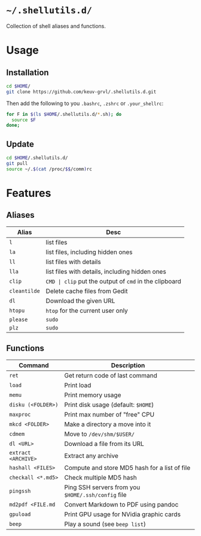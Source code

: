 # `~/.shellutils.d/`

Collection of shell aliases and functions.

# Usage

## Installation

``` bash
cd $HOME/
git clone https://github.com/keuv-grvl/.shellutils.d.git
```

Then add the following to you `.bashrc`, `.zshrc` or `.your_shellrc`:

``` bash
for F in $(ls $HOME/.shellutils.d/*.sh); do
  source $F
done;
```

## Update

``` bash
cd $HOME/.shellutils.d/
git pull
source ~/.$(cat /proc/$$/comm)rc
```

# Features

## Aliases

| Alias        | Desc                                                   |
| ------------ | ------------------------------------------------------ |
| `l`          | list files                                             |
| `la`         | list files, including hidden ones                      |
| `ll`         | list files with details                                |
| `lla`        | list files with details, including hidden ones         |
| `clip`       | `CMD \| clip` put the output of `cmd` in the clipboard |
| `cleantilde` | Delete cache files from Gedit                          |
| `dl`         | Download the given URL                                 |
| `htopu`      | `htop` for the current user only                       |
| `please`     | `sudo`                                                 |
| `plz`        | `sudo`                                                 |

## Functions

| Command             | Description                                        |
| ------------------- | -------------------------------------------------- |
| `ret`               | Get return code of last command                    |
| `load`              | Print load                                         |
| `memu`              | Print memory usage                                 |
| `disku (<FOLDER>)`  | Print disk usage (default: `$HOME`)                |
| `maxproc`           | Print max number of "free" CPU                     |
| `mkcd <FOLDER>`     | Make a directory a move into it                    |
| `cdmem`             | Move to `/dev/shm/$USER/`                          |
| `dl <URL>`          | Download a file from its URL                       |
| `extract <ARCHIVE>` | Extract any archive                                |
| `hashall <FILES>`   | Compute and store MD5 hash for a list of file      |
| `checkall <*.md5>`  | Check multiple MD5 hash                            |
| `pingssh`           | Ping SSH servers from you `$HOME/.ssh/config` file |
| `md2pdf <FILE.md`   | Convert Markdown to PDF using pandoc               |
| `gpuload`           | Print GPU usage for NVidia graphic cards           |
| `beep`              | Play a sound (see `beep list`)                     |
